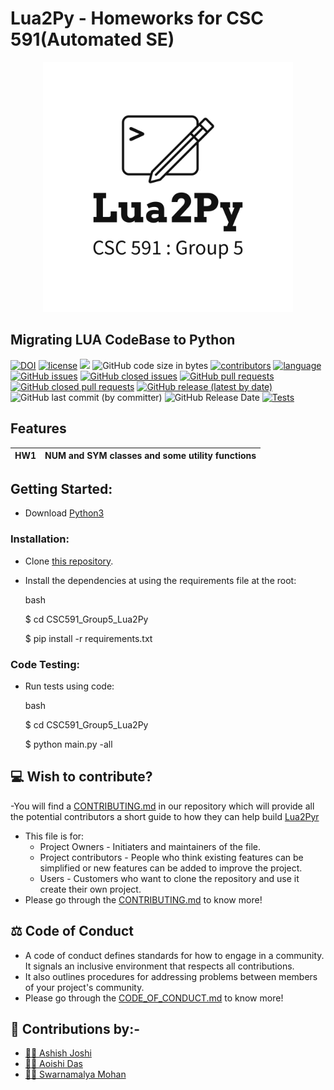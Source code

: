 # Lua2Py - Homeworks for CSC 591(Automated SE)

<p align="center">
  <img width="400" height="400" src="https://github.com/Aoishi28/CSC591_Group5_Lua2Py/blob/main/etc/img/logo.png">
</p>

## Migrating LUA CodeBase to Python 
[![DOI](https://zenodo.org/badge/DOI/10.5281/zenodo.7531036.svg)](https://doi.org/10.5281/zenodo.7531036?style=plastic)
[![license](https://img.shields.io/github/license/Aoishi28/CSC591_Group5_Lua2Py?style=plastic)](https://github.com/Aoishi28/CSC591_Group5_Lua2Py/blob/main/LICENSE.md)
![](https://img.shields.io/github/repo-size/Aoishi28/CSC591_Group5_Lua2Py?style=plastic)
![GitHub code size in bytes](https://img.shields.io/github/languages/code-size/Aoishi28/CSC591_Group5_Lua2Py?style=plastic)
[![contributors](https://img.shields.io/github/contributors/Aoishi28/CSC591_Group5_Lua2Py)](https://github.com/Aoishi28/CSC591_Group5_Lua2Py/graphs/contributors?style=plastic)
[![language](https://img.shields.io/github/languages/top/Aoishi28/CSC591_Group5_Lua2Py)](https://github.com/Aoishi28/CSC591_Group5_Lua2Py/search?l=python)
[![GitHub issues](https://img.shields.io/github/issues-raw/Aoishi28/CSC591_Group5_Lua2Py?style=plastic)](https://github.com/Aoishi28/CSC591_Group5_Lua2Py/issues)
[![GitHub closed issues](https://img.shields.io/github/issues-closed-raw/Aoishi28/CSC591_Group5_Lua2Py?style=plastic)](https://github.com/Aoishi28/CSC591_Group5_Lua2Py/issues?q=is%3Aissue+is%3Aclosed)
[![GitHub pull requests](https://img.shields.io/github/issues-pr-raw/Aoishi28/csc591_Group5_Lua2Py?style=plastic)](https://github.com/Aoishi28/CSC591_Group5_Lua2Py/pulls)
[![GitHub closed pull requests](https://img.shields.io/github/issues-pr-closed-raw/Aoishi28/CSC591_Group5_Lua2Py?style=plastic)](https://github.com/Aoishi28/CSC591_Group5_Lua2Py/pulls?q=is%3Apr+is%3Aclosed)
[![GitHub release (latest by date)](https://img.shields.io/github/v/release/Aoishi28/CSC591_Group5_Lua2Py)](https://github.com/Aoishi28/CSC591_Group5_Lua2Py/releases/tag/v1.0.0)
![GitHub last commit (by committer)](https://img.shields.io/github/last-commit/Aoishi28/CSC591_Group5_Lua2Py?style=plastic)
![GitHub Release Date](https://img.shields.io/github/release-date/Aoishi28/CSC591_Group5_Lua2Py?style=plastic)
[![Tests](https://github.com/Aoishi28/CSC591_Group5_Lua2Py/actions/workflows/test.yml/badge.svg)](https://github.com/Aoishi28/CSC591_Group5_Lua2Py/actions/workflows/test.yml)


##  Features
|HW1|NUM and SYM classes and some utility functions|
| ------------- |:-------------:|

## Getting Started:

- Download [Python3](https://www.python.org/downloads/) 

### Installation:
    
   

  - Clone [this repository](https://github.com/Aoishi28/CSC591_Group5_Lua2Py).

  - Install the dependencies at using the requirements file at the root:
    
    bash
    
    $ cd CSC591_Group5_Lua2Py
    
    $ pip install -r requirements.txt
    

### Code Testing:

  - Run tests using code:
    
    bash
    
    $ cd CSC591_Group5_Lua2Py
    
    $ python main.py -all
    


## 💻 Wish to contribute?
-You will find a [CONTRIBUTING.md](https://github.com/Aoishi28/CSC591_Group5_Lua2Py/blob/main/CONTRIBUTING.md) in our repository which will provide all the potential contributors a short guide to how they can help build [Lua2Pyr](https://github.com/Aoishi28/CSC591_Group5_Lua2Py)
- This file is for:
  - Project Owners - Initiaters and maintainers of the file.
  - Project contributors - People who think existing features can be simplified or new features can be added to improve the project.
  - Users - Customers who want to clone the repository and use it create their own project.
- Please go through the [CONTRIBUTING.md](https://github.com/Aoishi28/CSC591_Group5_Lua2Py/blob/main/CONTRIBUTING.md) to know more!

## ⚖️ Code of Conduct
- A code of conduct defines standards for how to engage in a community. It signals an inclusive environment that respects all contributions. 
- It also outlines procedures for addressing problems between members of your project's community.
- Please go through the [CODE_OF_CONDUCT.md](https://github.com/Aoishi28/CSC591_Group5_Lua2Py/blob/main/CODE_OF_CONDUCT.md) to know more!




## 🤝 Contributions by:-
- [👨‍💻 Ashish Joshi](https://github.com/ashishjoshi2605)
- [👩‍💻 Aoishi Das](https://github.com/Aoishi28)
- [👩‍💻 Swarnamalya Mohan](https://github.com/swarnamalyamohan)
